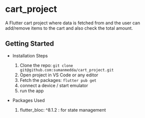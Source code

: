 # cart_project

A Flutter cart project where data is fetched from and the user can add/remove items to the cart and also check the total amount.

## Getting Started

- Installation Steps
    1. Clone the repo: `git clone git@github.com:sumanmedda/cart_project.git`
    2. Open project in VS Code or any editor
    3. Fetch the packages: `flutter pub get` 
    4. connect a device / start emulator 
    5. run the app

- Packages Used
    1. flutter_bloc: ^8.1.2 : for state management
   
 